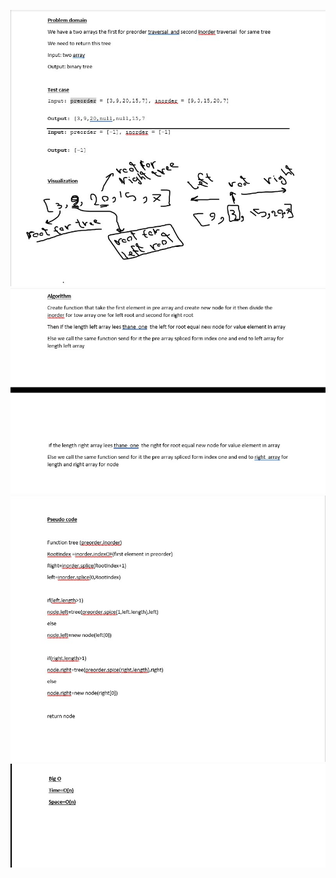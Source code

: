 
![](../image/Screenshot%202022-10-14%20001419.jpg)
<be/>
![](../image/Screenshot%202022-10-14%20001511.jpg)
<be/>
![](../image/Screenshot%202022-10-14%20001528.jpg)
<br/>
![](../image/Screenshot%2034.jpg)
